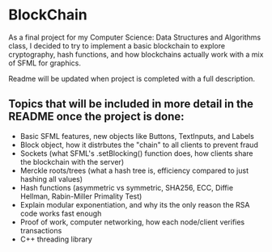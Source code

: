 # BlockChain

As a final project for my Computer Science: Data Structures and Algorithms class, I decided to try to implement a basic blockchain to explore cryptography, hash functions, and how blockchains actually work with a mix of SFML for graphics.


Readme will be updated when project is completed with a full description.


## Topics that will be included in more detail in the README once the project is done:

- Basic SFML features, new objects like Buttons, TextInputs, and Labels
- Block object, how it distrbutes the "chain" to all clients to prevent fraud
- Sockets (what SFML's .setBlocking() function does, how clients share the blockchain with the server)
- Merckle roots/trees (what a hash tree is, efficiency compared to just hashing all values)
- Hash functions (asymmetric vs symmetric, SHA256, ECC, Diffie Hellman, Rabin-Miller Primality Test)
- Explain modular exponentiation, and why its the only reason the RSA code works fast enough
- Proof of work, computer networking, how each node/client verifies transactions
- C++ threading library
